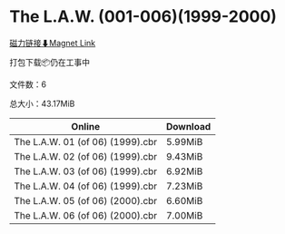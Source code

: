 # The L.A.W. (001-006)(1999-2000)

[磁力链接⬇Magnet Link](magnet:?xt=urn:btih:76507cd198582ca18a29f8613e18a6e39e2e4baa&dn=The%20L.A.W.%20%28001-006%29%281999-2000%29)

打包下载📦仍在工事中

文件数：6

总大小：43.17MiB

Online | Download
--- | ---
The L.A.W. 01 (of 06) (1999).cbr | 5.99MiB
The L.A.W. 02 (of 06) (1999).cbr | 9.43MiB
The L.A.W. 03 (of 06) (1999).cbr | 6.92MiB
The L.A.W. 04 (of 06) (1999).cbr | 7.23MiB
The L.A.W. 05 (of 06) (2000).cbr | 6.60MiB
The L.A.W. 06 (of 06) (2000).cbr | 7.00MiB